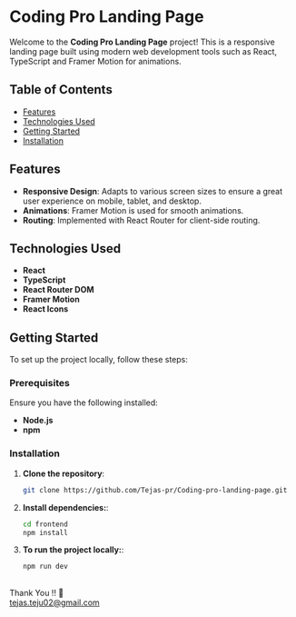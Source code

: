 # Coding Pro Landing Page

Welcome to the **Coding Pro Landing Page** project! This is a responsive landing page built using modern web development tools such as React, TypeScript and Framer Motion for animations.

## Table of Contents

- [Features](#features)
- [Technologies Used](#technologies-used)
- [Getting Started](#getting-started)
- [Installation](#installation)

## Features

- **Responsive Design**: Adapts to various screen sizes to ensure a great user experience on mobile, tablet, and desktop.
- **Animations**: Framer Motion is used for smooth animations.
- **Routing**: Implemented with React Router for client-side routing.

## Technologies Used

- **React**
- **TypeScript**
- **React Router DOM**
- **Framer Motion**
- **React Icons**

## Getting Started

To set up the project locally, follow these steps:

### Prerequisites

Ensure you have the following installed:

- **Node.js**
- **npm**

### Installation

1. **Clone the repository**:

   ```bash
   git clone https://github.com/Tejas-pr/Coding-pro-landing-page.git
   ```

2. **Install dependencies:**:

   ```bash
   cd frontend
   npm install
   ```

3. **To run the project locally:**:

   ```bash
   npm run dev
   ```

##

Thank You !! 👋  
tejas.teju02@gmail.com